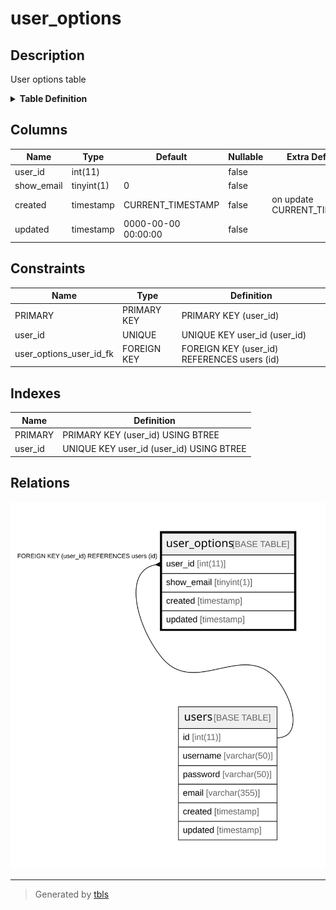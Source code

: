 # user_options

## Description

User options table

<details>
<summary><strong>Table Definition</strong></summary>

```sql
CREATE TABLE `user_options` (
  `user_id` int(11) NOT NULL,
  `show_email` tinyint(1) NOT NULL DEFAULT '0',
  `created` timestamp NOT NULL DEFAULT CURRENT_TIMESTAMP ON UPDATE CURRENT_TIMESTAMP,
  `updated` timestamp NOT NULL DEFAULT '0000-00-00 00:00:00',
  PRIMARY KEY (`user_id`),
  UNIQUE KEY `user_id` (`user_id`),
  CONSTRAINT `user_options_user_id_fk` FOREIGN KEY (`user_id`) REFERENCES `users` (`id`) ON DELETE CASCADE ON UPDATE NO ACTION
) ENGINE=InnoDB DEFAULT CHARSET=latin1 COMMENT='User options table'
```

</details>

## Columns

| Name | Type | Default | Nullable | Extra Definition | Parents |
| ---- | ---- | ------- | -------- | ---------------- | ------- |
| user_id | int(11) |  | false |  | [users](users.md) |
| show_email | tinyint(1) | 0 | false |  |  |
| created | timestamp | CURRENT_TIMESTAMP | false | on update CURRENT_TIMESTAMP |  |
| updated | timestamp | 0000-00-00 00:00:00 | false |  |  |

## Constraints

| Name | Type | Definition |
| ---- | ---- | ---------- |
| PRIMARY | PRIMARY KEY | PRIMARY KEY (user_id) |
| user_id | UNIQUE | UNIQUE KEY user_id (user_id) |
| user_options_user_id_fk | FOREIGN KEY | FOREIGN KEY (user_id) REFERENCES users (id) |

## Indexes

| Name | Definition |
| ---- | ---------- |
| PRIMARY | PRIMARY KEY (user_id) USING BTREE |
| user_id | UNIQUE KEY user_id (user_id) USING BTREE |

## Relations

![er](user_options.svg)

---

> Generated by [tbls](https://github.com/k1LoW/tbls)
